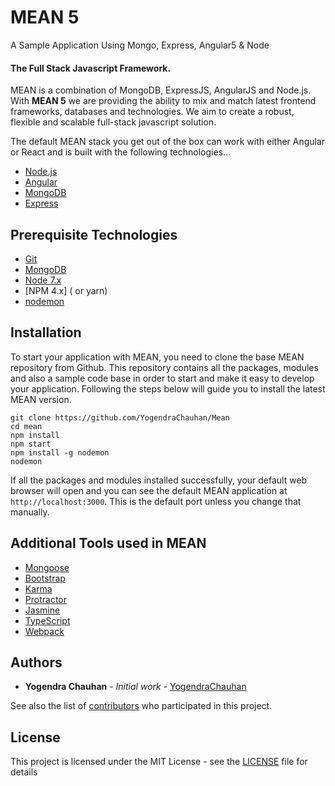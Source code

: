 # MEAN 5
A Sample Application Using Mongo, Express, Angular5 &amp; Node


#### The Full Stack Javascript Framework.

MEAN is a combination of MongoDB, ExpressJS, AngularJS and Node.js.
With <strong>MEAN 5</strong> we are providing the ability to mix and match latest frontend frameworks, databases and technologies.
We aim to create a robust, flexible and scalable full-stack javascript solution.

The default MEAN stack you get out of the box can work with either Angular or React and is built with the following technologies...

* [Node.js](https://nodejs.org/en/)
* [Angular](https://angular.io)
* [MongoDB](https://www.mongodb.com)
* [Express](https://expressjs.com/) 

## Prerequisite Technologies

* [Git](https://git-scm.com/downloads)
* [MongoDB](https://www.mongodb.org/downloads)
* [Node 7.x](https://nodejs.org/en/download/)
* [NPM 4.x] ( or yarn)
* [nodemon](https://nodemon.io/)

## Installation

To start your application with MEAN, you need to clone the base MEAN repository from Github. This repository contains all the packages, modules and also a sample code base in order to start and make it easy to develop your application. Following the steps below will guide you to install the latest MEAN version.

```
git clone https://github.com/YogendraChauhan/Mean  
cd mean
npm install  
npm start  
npm install -g nodemon  
nodemon
```

If all the packages and modules installed successfully, your default web browser will open and you can see the default MEAN application at `http://localhost:3000`. This is the default port unless you change that manually.

## Additional Tools used in MEAN

* [Mongoose](http://mongoosejs.com/)
* [Bootstrap](http://getbootstrap.com/)
* [Karma](https://karma-runner.github.io/1.0/index.html)
* [Protractor](http://www.protractortest.org/#/)
* [Jasmine](https://jasmine.github.io/)
* [TypeScript](https://www.typescriptlang.org/)
* [Webpack](https://webpack.js.org/)

## Authors

* **Yogendra Chauhan** - *Initial work* - [YogendraChauhan](https://github.com/YogendraChauhan)

See also the list of [contributors](https://github.com/YogendraChauhan/Mean/graphs/contributors) who participated in this project.

## License

This project is licensed under the MIT License - see the [LICENSE](https://github.com/YogendraChauhan/Mean/blob/master/LICENSE) file for details